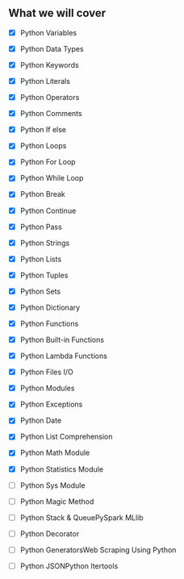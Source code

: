 ## What we will cover

- [x] Python Variables
- [x] Python Data Types
- [x] Python Keywords
- [x] Python Literals
- [x] Python Operators
- [x] Python Comments
- [x] Python If else
- [x] Python Loops
- [x] Python For Loop
- [x] Python While Loop
- [x] Python Break
- [x] Python Continue
- [x] Python Pass
- [x] Python Strings
- [x] Python Lists
- [x] Python Tuples
- [x] Python Sets
- [x] Python Dictionary
- [x] Python Functions
- [x] Python Built-in Functions
- [x] Python Lambda Functions
- [x] Python Files I/O
- [x] Python Modules
- [x] Python Exceptions
- [x] Python Date
- [x] Python List Comprehension
- [x] Python Math Module
- [x] Python Statistics Module
- [ ] Python Sys Module
- [ ] Python Magic Method
- [ ] Python Stack & QueuePySpark MLlib
- [ ] Python Decorator
- [ ] Python GeneratorsWeb Scraping Using Python
- [ ] Python JSONPython Itertools



